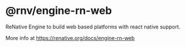 # @rnv/engine-rn-web

ReNative Engine to build web based platforms with react native support.

More info at https://renative.org/docs/engine-rn-web

